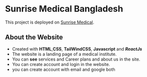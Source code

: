 # Sunrise Medical Bangladesh

This project is deployed on [Sunrise Medical](https://medical-3d04e.web.app/).

## About the Website

- Created with **HTML**,**CSS**, **TailWindCSS**, **Javascript** and ***ReactJs***
- The website is a landing page of a medical institute.
- You can **see** services and Career plans and about us in the site.
- You can create account and login in the website.
- you can create account with email and google both

